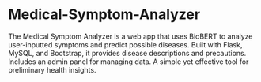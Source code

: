 # Medical-Symptom-Analyzer
The Medical Symptom Analyzer is a web app that uses BioBERT to analyze user-inputted symptoms and predict possible diseases. Built with Flask, MySQL, and Bootstrap, it provides disease descriptions and precautions. Includes an admin panel for managing data. A simple yet effective tool for preliminary health insights.
